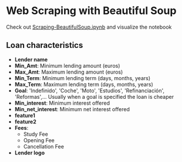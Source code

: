 ﻿# Web Scraping with Beautiful Soup

Check out [Scraping-BeautifulSoup.ipynb](https://github.com/bielrv/scraping-jupyter/blob/master/Scraping-BeautifulSoup.ipynb) and visualize the notebook

## Loan characteristics

- **Lender name**
- **Min_Amt**: Minimum lending amount (euros)
- **Max_Amt**: Maximum lending amount (euros)
- **Min_Term**: Minimum lending term (days, months, years)
- **Max_Term**: Maximum lending term (days, months, years)
- **Goal**: 'Indefinido', 'Coche', 'Moto', 'Estudios', 'Refinanciación', 'Reformas',... Usually when a goal is specified the loan is cheaper
- **Min_interest**: Minimum interest offered
- **Min_net_interest**: Minimum net interest offered
- **feature1**
- **feature2**
- **Fees**:
  - Study Fee
  - Opening Fee
  - Cancellation Fee
- **Lender logo**

